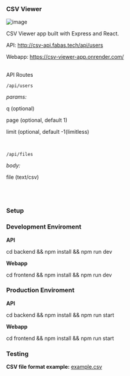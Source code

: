 ### CSV Viewer   

![image](https://github.com/user-attachments/assets/608148b9-8d55-40bf-aba7-20e781d3f83f)

CSV Viewer app built with Express and React.

API: http://csv-api.fabas.tech/api/users

Webapp: https://csv-viewer-app.onrender.com/

<br>
API Routes
<br>

`/api/users`

*params:*

q (optional)

page (optional, default 1)

limit (optional, default -1(limitless)

<br>

`/api/files`

*body:*

file (text/csv)


<br>
<br>

### Setup        

### Development Enviroment

**API**

cd backend && npm install && npm run dev

**Webapp**

cd frontend && npm install && npm run dev

### Production Enviroment

**API**

cd backend && npm install && npm run start

**Webapp**

cd frontend && npm install && npm run start

### Testing

**CSV file format example:**
[example.csv](https://github.com/user-attachments/files/17138045/example.csv)

